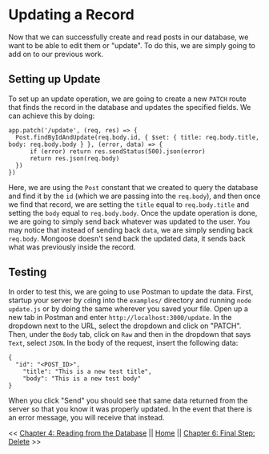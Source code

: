 # Updating a Record

Now that we can successfully create and read posts in our database, we want to be able to edit them or "update". To do this, we are simply going to add on to our previous work.

## Setting up Update

To set up an update operation, we are going to create a new `PATCH` route that finds the record in the database and updates the specified fields. We can achieve this by doing:

```
app.patch('/update', (req, res) => {
  Post.findByIdAndUpdate(req.body.id, { $set: { title: req.body.title, body: req.body.body } }, (error, data) => {
      if (error) return res.sendStatus(500).json(error)
      return res.json(req.body)
  })
})
```

Here, we are using the `Post` constant that we created to query the database and find it by the `id` (which we are passing into the `req.body`), and then once we find that record, we are setting the `title` equal to `req.body.title` and setting the `body` equal to `req.body.body`. Once the update operation is done, we are going to simply send back whatever was updated to the user. You may notice that instead of sending back `data`, we are simply sending back `req.body`. Mongoose doesn't send back the updated data, it sends back what was previously inside the record.

## Testing

In order to test this, we are going to use Postman to update the data. First, startup your server by `cd`ing into the `examples/` directory and running `node update.js` or by doing the same wherever you saved your file. Open up a new tab in Postman and enter `http://localhost:3000/update`. In the dropdown next to the URL, select the dropdown and click on "PATCH". Then, under the `Body` tab, click on `Raw` and then in the dropdown that says `Text`, select `JSON`. In the body of the request, insert the following data:

```
{
  "id": "<POST_ID>",
	"title": "This is a new test title",
	"body": "This is a new test body"
}
```

When you click "Send" you should see that same data returned from the server so that you know it was properly updated. In the event that there is an error message, you will receive that instead.

<< [Chapter 4: Reading from the Database](../Chapter_4/README.md) || [Home](../README.md) || [Chapter 6: Final Step: Delete](../Chapter_6/README.md) >>
